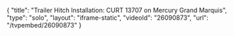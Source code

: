 {
    "title": "Trailer Hitch Installation: CURT 13707 on Mercury Grand Marquis",
    "type": "solo",
    "layout": "iframe-static",
    "videoId": "26090873",
    "url": "\/tvpembed\/26090873"
}
